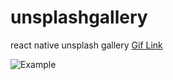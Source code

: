 # unsplashgallery
react native unsplash gallery
[Gif Link](https://imgur.com/Thm4gU6)

![Example](https://i.imgur.com/Thm4gU6.gif)



